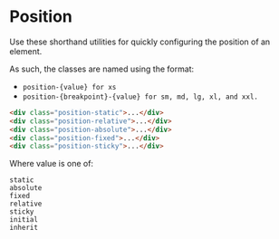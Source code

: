# Position

Use these shorthand utilities for quickly configuring the position of an element.

As such, the classes are named using the format:


 - `position-{value} for xs`
 - `position-{breakpoint}-{value} for sm, md, lg, xl, and xxl.`

```html
<div class="position-static">...</div>
<div class="position-relative">...</div>
<div class="position-absolute">...</div>
<div class="position-fixed">...</div>
<div class="position-sticky">...</div>
```

Where value is one of:

```
static
absolute
fixed
relative
sticky
initial
inherit
```